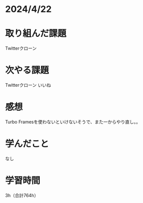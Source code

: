 # 2024/4/22
# 取り組んだ課題
Twitterクローン

# 次やる課題
Twitterクローン いいね 

# 感想
Turbo Framesを使わないといけないそうで、また一からやり直し。。

# 学んだこと
なし

# 学習時間
3h（合計764h）
